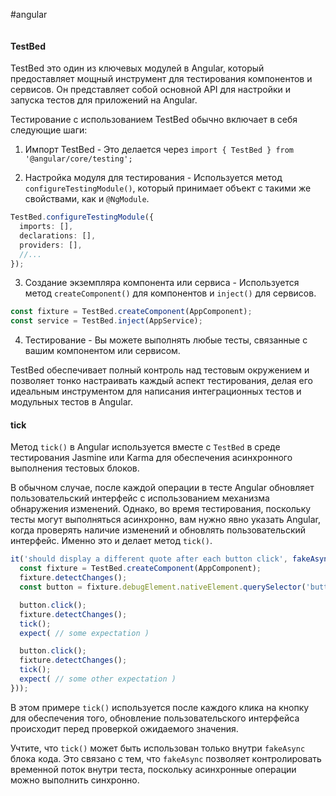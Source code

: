 #angular 
```table-of-contents
```
#### TestBed
TestBed это один из ключевых модулей в Angular, который предоставляет мощный инструмент для тестирования компонентов и сервисов. Он представляет собой основной API для настройки и запуска тестов для приложений на Angular.

Тестирование с использованием TestBed обычно включает в себя следующие шаги:

1. Импорт TestBed - Это делается через `import { TestBed } from '@angular/core/testing';`

2. Настройка модуля для тестирования - Используется метод `configureTestingModule()`, который принимает объект с такими же свойствами, как и `@NgModule`.

```typescript
TestBed.configureTestingModule({
  imports: [],
  declarations: [],
  providers: [],
  //...
});
```

3. Создание экземпляра компонента или сервиса - Используется метод `createComponent()` для компонентов и `inject()` для сервисов.

```typescript
const fixture = TestBed.createComponent(AppComponent);
const service = TestBed.inject(AppService);
```

4. Тестирование - Вы можете выполнять любые тесты, связанные с вашим компонентом или сервисом.

TestBed обеспечивает полный контроль над тестовым окружением и позволяет тонко настраивать каждый аспект тестирования, делая его идеальным инструментом для написания интеграционных тестов и модульных тестов в Angular.
#### tick
Метод `tick()` в Angular используется вместе с `TestBed` в среде тестирования Jasmine или Karma для обеспечения асинхронного выполнения тестовых блоков.

В обычном случае, после каждой операции в тесте Angular обновляет пользовательский интерфейс с использованием механизма обнаружения изменений. Однако, во время тестирования, поскольку тесты могут выполняться асинхронно, вам нужно явно указать Angular, когда проверять наличие изменений и обновлять пользовательский интерфейс. Именно это и делает метод `tick()`. 

```typescript
it('should display a different quote after each button click', fakeAsync(() => {
  const fixture = TestBed.createComponent(AppComponent);
  fixture.detectChanges();
  const button = fixture.debugElement.nativeElement.querySelector('button');

  button.click();
  fixture.detectChanges();
  tick();
  expect( // some expectation )

  button.click();
  fixture.detectChanges();
  tick();
  expect( // some other expectation )
}));
```

В этом примере `tick()` используется после каждого клика на кнопку для обеспечения того, обновление пользовательского интерфейса происходит перед проверкой ожидаемого значения.

Учтите, что `tick()` может быть использован только внутри `fakeAsync` блока кода. Это связано с тем, что `fakeAsync` позволяет контролировать временной поток внутри теста, поскольку асинхронные операции можно выполнить синхронно.

